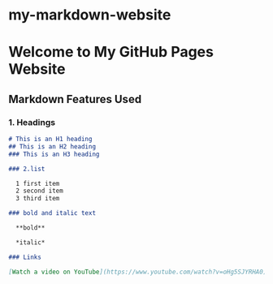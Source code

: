 # my-markdown-website

# Welcome to My GitHub Pages Website

## Markdown Features Used

### 1. Headings

```markdown
# This is an H1 heading
## This is an H2 heading
### This is an H3 heading

### 2.list

  1 first item
  2 second item
  3 third item

### bold and italic text

  **bold**

  *italic*

### Links

[Watch a video on YouTube](https://www.youtube.com/watch?v=oHg5SJYRHA0)


    
